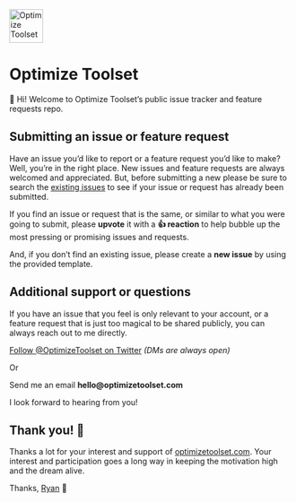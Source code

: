 <img src="https://optimizetoolset.com/images/optimize-toolset-logo.png" width="60" alt="Optimize Toolset" />

# Optimize Toolset

👋 Hi! Welcome to Optimize Toolset’s public issue tracker and feature requests repo.

## Submitting an issue or feature request

Have an issue you’d like to report or a feature request you’d like to make? Well,
you’re in the right place. New issues and feature requests are always welcomed
and appreciated. But, before submitting a new please be sure to search the
[existing issues](https://github.com/optimizetoolset/Optimize-Toolset/issues) to
see if your issue or request has already been submitted.

If you find an issue or request that is the same, or similar to what you were
going to submit, please __upvote__ it with a __:+1: reaction__ to help bubble up
the most pressing or promising issues and requests.

And, if you don’t find an existing issue, please create a __new issue__ by using
the provided template.

## Additional support or questions

If you have an issue that you feel is only relevant to your account, or a feature
request that is just too magical to be shared publicly, you can always reach out
to me directly.

[Follow @OptimizeToolset on Twitter](https://twitter.com/optimizetoolset) _(DMs are always open)_

Or

Send me an email __hello@optimizetoolset.com__

I look forward to hearing from you!

## Thank you! 🙏

Thanks a lot for your interest and support of [optimizetoolset.com](https://optimizetoolset.com).
Your interest and participation goes a long way in keeping the motivation high
and the dream alive.

Thanks,
[Ryan](https://github.com/ryanhefner) 🤙
